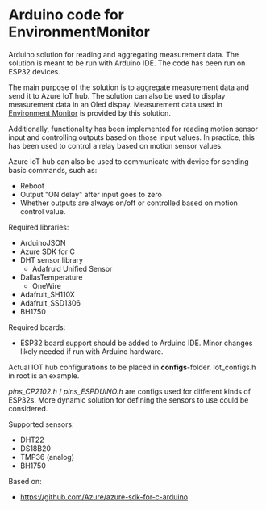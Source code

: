# Arduino code for EnvironmentMonitor

Arduino solution for reading and aggregating measurement data. The solution is meant to be run with Arduino IDE. The code has been run on ESP32 devices.

The main purpose of the solution is to aggregate measurement data and send it to Azure IoT hub. The solution can also be used to display measurement data in an Oled dispay. Measurement data used in [Environment Monitor](https://github.com/heinonenniilo/EnvironmentMonitor) is provided by this solution.

Additionally, functionality has been implemented for reading motion sensor input and controlling outputs based on those input values. In practice, this has been used to control a relay based on motion sensor values.

Azure IoT hub can also be used to communicate with device for sending basic commands, such as:

- Reboot
- Output "ON delay" after input goes to zero
- Whether outputs are always on/off or controlled based on motion control value.

Required libraries:
- ArduinoJSON
- Azure SDK for C
- DHT sensor library
  - Adafruid Unified Sensor
- DallasTemperature
  - OneWire
- Adafruit_SH110X
- Adafruit_SSD1306
- BH1750

Required boards:
- ESP32 board support should be added to Arduino IDE. Minor changes likely needed if run with Arduino hardware.

Actual IOT hub configurations to be placed in **configs**-folder. Iot_configs.h in root is an example. 

_pins_CP2102.h_ / _pins_ESPDUINO.h_ are configs used for different kinds of ESP32s. More dynamic solution for defining the sensors to use could be considered.

Supported sensors:
- DHT22
- DS18B20
- TMP36 (analog)
- BH1750

Based on:
- https://github.com/Azure/azure-sdk-for-c-arduino
